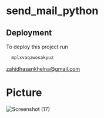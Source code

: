 # send_mail_python
## Deployment

To deploy this project run

```bash
  mplxvaqawosakyuz
```
zahidhasankhelna@gmail.com
# Picture 
![Screenshot (17)](https://github.com/jydhasan/send_mail_python/assets/73984325/0224228f-7951-4307-aff0-c314e0f1ae9e)

